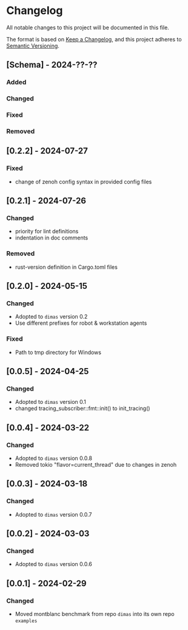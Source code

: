 # Changelog

All notable changes to this project will be documented in this file.

The format is based on [Keep a Changelog](https://keepachangelog.com/en/1.0.0/),
and this project adheres to [Semantic Versioning](https://semver.org/spec/v2.0.0.html).

## [Schema] - 2024-??-??

### Added

### Changed

### Fixed

### Removed


## [0.2.2] - 2024-07-27

### Fixed
- change of zenoh config syntax in provided config files

## [0.2.1] - 2024-07-26

### Changed
- priority for lint definitions
- indentation in doc comments

### Removed
- rust-version definition in Cargo.toml files


## [0.2.0] - 2024-05-15

### Changed
- Adopted to `dimas` version 0.2
- Use different prefixes for robot & workstation agents

### Fixed
- Path to tmp directory for Windows

## [0.0.5] - 2024-04-25

### Changed
- Adopted to `dimas` version 0.1
- changed tracing_subscriber::fmt::init() to init_tracing()

## [0.0.4] - 2024-03-22

### Changed
- Adopted to `dimas` version 0.0.8
- Removed tokio "flavor=current_thread" due to changes in zenoh

## [0.0.3] - 2024-03-18

### Changed
- Adopted to `dimas` version 0.0.7


## [0.0.2] - 2024-03-03

### Changed
- Adopted to `dimas` version 0.0.6


## [0.0.1] - 2024-02-29

### Changed
- Moved montblanc benchmark from repo `dimas` into its own repo `examples`

